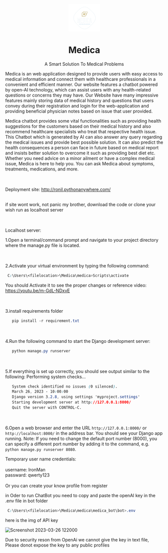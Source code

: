 <div align="center">

  <img src="medica/medica_bot/public/logo 3.png" alt="logo" width="100" height="auto" />
  <h1>Medica</h1>
  
  <p>
    A Smart Solution To Medical Problems
  </p>
 </div>
 
<p>Medica is an web application designed to provide users with easy access to medical information and connect them with healthcare professionals in a convenient and efficient manner. Our website features a chatbot powered by open-AI technology, which can assist users with any health-related questions or concerns they may have. Our Website have many impressive features mainly storing data of medical history and questions that users convey during their registration and login for the web-application and providing beneficial physician notes based on issue that user provided.</p>

<p>Medica chatbot provides some vital functionalities such as providing health suggestions for the customers based on their medical history and also recommend healthcare specialists who treat that respective health issue. This Chatbot which is generated by AI can also answer any query regarding the medical issues and provide best possible solution. It can also predict the health consequences a person can face in future based on medical report  and insists better solution to overcome it such as providing best diet etc. Whether you need advice on a minor ailment or have a complex medical issue, Medica is here to help you. You can ask Medica about symptoms, treatments, medications, and more.</p>

<br></br>
Deployment site:
http://ronil.pythonanywhere.com/
<br></br>
<p> if site wont work, not panic my brother, download the code or clone your wish run as localhost server

<br></br>
Localhost server:


1.Open a terminal/command prompt and navigate to your project directory where the manage.py file is located.

<br></br>
2.Activate your virtual environment by typing the following command:

```css
 C:\Users\<filelocation>\Medica\medica>Scripts\activate
```
You should Activate it to see the proper changes or reference video: https://youtu.be/m-GdL-NDxvE


<br></br>
3.install requirements folder


```css
   pip install -r requirement.txt
```
<br></br>
4.Run the following command to start the Django development server:


```css
   python manage.py runserver
```
<br></br>
5.If everything is set up correctly, you should see output similar to the following:
Performing system checks...


```css
   System check identified no issues (0 silenced).
   March 26, 2023 - 10:00:00
   Django version 3.2.8, using settings 'myproject.settings'
   Starting development server at http://127.0.0.1:8000/
   Quit the server with CONTROL-C.
```
<br></br>
6.Open a web browser and enter the URL `http://127.0.0.1:8000/` or `http://localhost:8000/` in the address bar. You should see your Django app running.
Note: If you need to change the default port number (8000), you can specify a different port number by adding it to the command, e.g. `python manage.py runserver 8080`.


Temporary user name credentials:
<br><br>
username: IronMan 
<br>
passward: qwerty123
<br><br>
Or you can create your know profile from register 

in Oder to run ChatBot you need to copy and paste the openAI key in the .env file in bot folder 

```css
 C:\Users\<filelocation>\Medica\medica\medica_bot\bot>.env
```

here is the img of API key

<img width="527" alt="Screenshot 2023-03-26 122000" src="https://user-images.githubusercontent.com/108059528/227760189-34b98f24-868e-4d23-b852-45d02e68f478.png">

Due to security reson from OpenAi we cannot give the key in text file, Please donot expose the key to any public profiles

